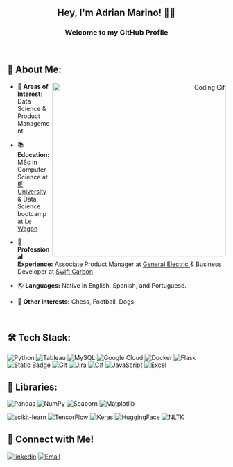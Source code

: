 <h2 align="center">Hey, I'm Adrian Marino! 👋🏻 </h1>
<h3 align="center">Welcome to my GitHub Profile</h3>

<br>

## 🚀 About Me:
<div style="text-align: right; margin-top: down;">
    <img align="right" alt="Coding Gif" width="400" src="https://media.tenor.com/ODlGpXglZL0AAAAd/bartsimpson.gif">
</div>

- 🧐 **Areas of Interest**: Data Science & Product Management

- 📚 **Education:** MSc in Computer Science at [IE University](https://www.linkedin.com/school/iescitech/) & Data Science bootcamp at [Le Wagon](https://www.linkedin.com/school/le-wagon/)

- 💼 **Professional Experience:** Associate Product Manager at [General Electric ](https://www.gehealthcare.com/) & Business Developer at [Swift Carbon ](https://swiftbicycles.com/)

- 🌎 **Languages:** Native in English, Spanish, and Portuguese.

- 🧠 **Other Interests:** Chess, Football, Dogs

<br>

<h2 align="left">🛠️ Tech Stack:</h2>
<p align="left"> 

![Python](https://img.shields.io/badge/Python-3776AB?style=for-the-badge&logo=python&logoColor=white)
![Tableau](https://img.shields.io/badge/Tableau-E97627?style=for-the-badge&logo=Tableau&logoColor=white)
![MySQL](https://img.shields.io/badge/MySQL-4479A1?style=for-the-badge&logo=mysql&logoColor=white)
![Google Cloud](https://img.shields.io/badge/Google_Cloud-4285F4?style=for-the-badge&logo=googlecloud&logoColor=white)
![Docker](https://img.shields.io/badge/Docker-2496ED?style=for-the-badge&logo=docker&logoColor=white)
![Flask](https://img.shields.io/badge/Flask-000000?style=for-the-badge&logo=flask&logoColor=white)
![Static Badge](https://img.shields.io/badge/FastAPI-009688?style=for-the-badge&logo=fastapi&logoColor=white)
![Git](https://img.shields.io/badge/Git-F05032?style=for-the-badge&logo=git&logoColor=white)
![Jira](https://img.shields.io/badge/Jira-%230052CC?style=for-the-badge&logo=jira)
![C#](https://img.shields.io/badge/C%23-239120?style=for-the-badge&logo=csharp&logoColor=white)
![JavaScript](https://img.shields.io/badge/JavaScript-F7DF1E?style=for-the-badge&logo=javascript&logoColor=black)
![Excel](https://img.shields.io/badge/Excel-217346?style=for-the-badge&logo=microsoftexcel&logoColor=white)


<h2 align="left">📖 Libraries:</h2>
<p align="left"> 

![Pandas](https://img.shields.io/badge/Pandas-150458?style=for-the-badge&logo=pandas&logoColor=white)
![NumPy](https://img.shields.io/badge/NumPy-013243?style=for-the-badge&logo=numpy&logoColor=white)
![Seaborn](https://img.shields.io/badge/Seaborn-3776AB?style=for-the-badge&logo=seaborn&logoColor=white)
![Matplotlib](https://img.shields.io/badge/matplotlib-%23135278?style=for-the-badge&logo=data%3Aimage%2Fpng%3Bbase64%2CiVBORw0KGgoAAAANSUhEUgAAASwAAAEsBAMAAACLU5NGAAAAMFBMVEUAAAAPVHsPVHwPVH1cVkRjiaSboaG7vsLa3N3%2F%2F%2F%2Bu%2FLrk%2FYb%2B3m%2F%2Bq2%2FJkE8ODQsJcqpxAAAABHRSTlMASJf8RxEYCAAAHDpJREFUeNrEWc1y20YaJOkXsKwX8IovkESl7O55t2pX5dLyoJKSnHRwLIAnHbwBwJMP2cXPyYe1yOEpL5HaC6uSl%2FCVygO4SF0gS6lUhAAgh42ZHmIoipL7YKskEmx1N%2Fr7BmpsAFtbOzvt3RJf7OxsbTU%2BPbYKQoAk90mpbe0obA53K%2FhkzJ5Bp6OjY8fxHM97dXS0IPfFnxqPD0lq79iPhyUGvdn%2Fsf%2Fq8BMRa7VnnL6KhwuIBF%2FH3x0%2BPrFme2ZdIFlALSA6mhF72ngkPNstcDwXCrSSoQrxqnzh4wg2k%2BoYHKomErHHEqyUag%2F2KSYyosNHEaxk9RU%2BltQi%2FPfheZUG7kEVUssEcfjARjbbkMpOC%2FjuQXk1C6ncIWAxEQgLwR6IV2tu4N3Vyn9W8HreeACUWuWCrKNW%2FsOXD8Or0OrP%2BfXXU6sI2EPwalLYCaI3fGxeC1brmljy2nTum23Jan0TC16b7Ylm25gr4epqPS6v7d3dL5nUt9kVqWXD65xXY0N4ljcD%2F%2BJZlqZEy4qXG5uPLUNfhZ0snY4zu4k8IDd0OxY3YY%2F8y%2F41Ho87iV0t7vvN3I553LvalTvZ3yfjHJddUsuO%2Fkbilcf9a22BKqUqae0rbG20sIB93rgnWnQTfpulk%2FEMv%2Fx6dxOL2N87Xk097uIkl0ri%2Fc0aJuYvvHe8trVgiU52MAat67XUGvbvaWNu4V80VpMxcHG1llp5vO5lY2GheguWsQLSdSJf4F42bquNJVRWZXGtZWL%2B2nvY2FK7QZxIVqDVW8%2FEe9nYVi08y1RW6FMRx4HveY7jR3G8IrnDdUv1iXoXvlFYoU9F7Jx6vhvEURD7vu84TiSZPcTd2FTvwv%2BgGYBfbiLPcwPVxDjXLbAz%2B3691G8rRdpHi1bw%2FqMfmyIf%2B6e%2BjZg4XEeuXKxvqtVwy6QuptOPyyIvQs%2Bm2Pk6cql5P0mZ1XQ6vkiXF4TwnWC46dS3yrwjWBMmJfuUD2QgltSm%2Fu4l0a6eKfoc9%2BkEfbq8tyKvtmJfs1xWsXqVdr%2BlVKFPa1t%2B4Ll1XX9XudrVcniTsoFzXH5ja%2FlaI78nuWxiJRULJ7qBKK5960yMnGRTcrX3KmJ1bg2ssJ9an0HEp8lyuf6myGUVC5F4mxIrZRG0j%2BrBcl6hJpctWeHimtkBs0L2P7KJpuAv4%2BVSuizJknKd3TIr8yIoajK0ZBSFQ7G6XNvFbSjXgLe3ijp6rWaULTMvY%2B5FkKfLOhkxDXt4HCOyCbGi%2FdS%2BnQ5ck1hJ%2FoNVJ%2BN2UfCQ683vxIoXQft22u8axCqrfkW5ymkIufopgjVmWvur7vJej8WaT8bGCngyWx0gV%2BeAWVGf2nd54SS6WHKR%2BKxhR1vuWWIu%2B7uUWfHBmiPPvDRb5zTP0RG17YD3IfQULOpT%2B4EschWWi7DJjrC1g%2FycLjqCxOI%2BZRMjjheLhY6ob4dEf%2BcgAytCWqPWyUeNqVMVC19yR3Dgv%2BRQnh2whdynrFaWpZIqtVf11PZSumgJPG5hGXoSi%2FqUn0EM0p86Gi8vUR%2BeI%2FQ2D033cIdOY9ynbOK730Y6L%2BFoYsmOeGoPPMmFwQhQn7KJb1%2BMRqNOqnw76rFYHHr2sGeqPI9OPrwIslpnH0bM6xRiAYN6F1v0d4Gw%2FKcnByNAfcrZ6hSsch%2BvOPUuHRmf13r41%2BqL5QUcDEamdb3MRJGOZryyaz0X4VDD%2F2pdRGlV5QoTDEbCxdUyE89vRzP8mP2zyvZriFWtrhoPUVqAKxwMRgPSZWr98NtowauryBUOCa9rXNxGaQFRmGAwAkpxiSjyHe%2FUd90A3M5ejCQuq7EXbjAknMNFo4cE8Y%2F6jugEkXPqR3Hx2C0OPM8PYpl4oFN9tPPvqtt2F1vGv5GHfiIHoxGXx0FcNTH2HT9B4mXsES%2FhU7RoAFk9FK5w5WA0YDq93KfIR15OrF8mHvFKKtlK7uJi2%2BRh2Cu7zxz6i%2BkEfVqNfOS4ZeKBy2s09MC1uGi9D4W72EE6B8xK9ikVhPDniYeNPWxLkMvu4hN0KdDvLfauH251AydYBHlp7nzQaCXYs4p%2FrI3K8xBw5KW4I6ZzyVJjb4ls9FOV1s831dXSwwstc7GpzEPszbiWOhin6FODiUXiFV5ZF2LhtfbtpoWdBghlTHFiBCv0KdSqLltVXj9eyT0LLtAzuOer1oOL%2BYrQgxUeVJICb8vEL%2FI1rxGBC3KMjeFS9lL9zSJAR4AVHlQyrZMZow8y8BBL8iOYKqJpqnhfI5hN8DBCOVizidlcpg8IvELGt45rrgcOsQjkYAQr7Kes1iAdVXllXYiFm4kq4rOV6iHUvx5kYEWLoEi0xM%2F9qwS%2B6lywUkXo9UCl58rBWA1WtU8HiZp48JKBD7VHEFwRtu2BMxzK0NORMcXL1eOFtFE2vEtXt4XrCdUDpdKddQSfrzODiZkypm9ILGN1nSNcNdFyNZZJORgvxjo6CX59SjwCL7Q09S3homhRVnB3i8z0oJLUendb3bVSlxqUosvh4tbSNUcXirPfmdY%2B%2FRrKsnW5HyYQC3AN4XpqbS3XtHt5GIzVPoWJnPj%2F54F3%2BM7j73Bzbe%2F2DJsWyzXoGbbB9zdkYkdbaaKeMPRUj8P1uZZ45jA0FFmIwVjtU5oJqR54h6QxDiCZeexaFg%2FxcB2hR58iWzhQY6WR7%2BT08ub81Lhr1T83DrvGE2MqTeTEy4YfoKXIRdq5aso0NF2m209MJ8ZM%2F5A3L7QdXnQHJrlcQ6FS4ilanAURyMHIfSoSU%2BJ%2Fvp53CyjUfIhQMt%2Fe43SbxCo7kUN%2F2ZVqceI73bJa6M6miuBCbfIJ0aS5LEV0BPpUSWP%2FD9au37lt5IxO8pfkX0hu7mZSXeOzZV80KG5kR25YJCeCbFjEEoGKjQNwKzUyAVQqYquAi%2BtVXJqUlCqXJq9RZ0ksbknZvpib%2FYHlR%2FAB3DMuOxrZhEHy4e3b933fYrFerjn8yoh9h7hI8%2FWKH9UpIWKmYsREMGWUbJUFn9p3usVFmifFo6Wgv6aBCYzop0kIilcOr8kCavBrUPOo%2BBd3GbQjGqKDT%2BCnmi0qL0jwxMnRVnGhz6PHH4sHtTpQ8hVlP52nsVrsdtQfmkqkLPiIMKCEt%2Fg8enzrHuEiwRNdrd0SLNHuD4dxOIz77TbLRrwseH9L4Ajqh%2BLvUPFifCXu132Av%2BER01tjmayY29KKJ8FHbItgj1Dzdij%2BHrKa0XJMuIDumJnASBM3XrjWyxFNIQnKs2pEnzDIbf5QOxBP%2Fzsej%2F8jFqWkppR3UWC8tX6aMkq2SPBEFnh0JdLRaijiQBz8ZbyJq12GmAjbgTYRJDsVtsT3OoYsDLSIFIciDkTvelzgYuWEgujqfTKoyE%2BTkMqLdyvBR2x7ahngUKwbiCkfm3a5whVtZvUvuOlB8tOUlaaQlOAhg%2FddmqehiOXFC6l4i2vOzCAC6lVgnFIiaNiiZOudEjx41RGKq6LMsP6AiidcnGkc4M6nS5qMmHLLFin%2BnRQ8vC%2FBOiPEoVj4wz4qvoSL3kx0qcBIJsHtV1Ky9aMS%2FMhZG6YQ9yQs4w8dVPwaLk%2FiijP0%2FMGylAjaTkw5OTyiwPrHR4co%2FIGBx4%2FLuEKsGYPsRJQnKlNWKi9mDwIyuy0W0ccEtdofEj7exNXJkC6%2FtVuaqEzCUnkh2JHOs5ziQoeozphP5EAEvoCuo%2FCElwrrlFGypR0%2BbTO3fWJe8Z2BJTNmHIhOvtLvKTBqP7VEeOTwjzNsPmoe8mbyBxiIpXZ96YlNiwgCHRgpEUxCUrwWfDz0EdZoK3%2BUQ2D%2B0LrehPV2PN7E1c4iHRjJT1NG5YV2eH9bPkqtg8ZVaVtijI1wUZ7jZzSrxDVbpHjBssic5azWAzQuSmswIlK7LHD55SgSqcBIhXXCSPHK4X2tJLe4jrDKgLRGdwPC0m0m%2Flp%2B7NWnitFjRSd67wrBR7bLXIaaYGpT5aYnMBCV1ggXfV3MTpZUWJtOFIXg06CmCo5Qbein5KboD9hmYoeIV5ytKkYp8ZRpqgvBR4xOdNRgDPy0yk2P0R%2FKuGhQx2zwyfqpYssW1IKlAYEAzcMB9FNMAnvXIC1qVxrXKLQSGwmbCBpYx98awUcMXYmOwAFMBGUSiPkDNsL1YC28xqy1a%2F00Zbag9jqUlPpuzQeQCFblpt4mklvA5dOVnnDrp5otYQRPfRdjygAHMD%2BF2IO2hXzdZ2sCLkTPNVsJV4L%2FkHbqs08EGmP0wdiTcFA84FqsCaMIjEKxZRQv2LrQO86oGGP0wdgzWiIs5ItOH4rCT5NQKV4JviTittMhIrB5gAXZFrZyYZuGvU%2FGT1NmyguvU0pKY6dDJAgLMnk0%2BUtAdb2OKxpx46eKLaEEn%2FpbyUk7QB9k8xLWBvhTctOadqn5mltnCrxdnQhKtlKuHD52PMrfcdh8YmA5TP4SYVFhq%2Bh6vtSPKkZ9%2F%2FlSCX7DqpyZTBoCLIzUA4QFrYQr7SuPuFpEQdD7RQo%2BxvXV2w8kHYjVAAtjD0rL4uLM0CUD4%2B10njK1HNDr%2BC6fGm4eCKtguUJiHUzCdagKbC5F5EnBR25DcIlNw3KFxLc1bFGhFivReymTip%2FdBZkrcYldYvvuj5jXeIgCD5RxpS0uYQ2ZTLbE9yxzTvg5Yf2pASw7BAhXrEQ%2F88PTX%2F69GPoWjcfcPkVZBsJy1j0Iq4yrnbWWk5922OBb7z6LDJZnQlg44OqsAVvbIzU1whWEWSQmP92F3o88MMM98sTPrYeWDFev9pvAAiCbuCQtqffpzYLx2YJJFHrnli%2BfDD5YMhrA2pyBSDmgcB1QuE74dD7iut9iRdWT%2Ft4%2F7mjkbY%2FVMcxCuGChQWC7kLhSb1c81z6WtATf6%2B%2FtPdlbUH0Kru5IT2Uq72TLbRgzsX%2B6FAMh1XSo%2Bu%2FJnvyxsNxsDbewRclpgzYTbSE8niWy%2FyRP%2BueQg6vXOEbkZiv5bLYuDS5PiPfPFFWHewVbvKm2HJ1IzW0YV0IILfXDwyeHh331w%2Bum3n8NrK%2BCII6DoK9%2BxfGwzy8uxm%2FfXkipm79cvqVX%2BtdE%2FqJX%2BgSje9m%2BWG9iaD76qPjo1Rf5pVfqhGEJhNTWlxrW0Bzpa1iX4%2Bvry4vr6%2BnFxfXbqfxW%2B0oelv92I0%2BgV%2BrX%2BPL2nsDGh6WPplc%2BvVqHNVzB%2Bq6BtsAfLq88g2ORDVXzh6YxGwObdOJv1JbGxB%2B3BJe49kHR1SPRCauBy6%2FD0p33TZDJIfhQcJMWJg4y3Lj%2F1oStDUxt%2BS09Ie4P%2Bbwn7qoShKiJQXw2WzdrnddWEHyJindGnJ%2FoZAbXFDqDj9vlM1dMJEz3A3MhLeHxPjtZeJnncUSR9YEtJyxMbNwZxC1hMqj2hO9nJx89dsy9nbTjgpWEDdJAsUXiJCiWraHyVG14%2FMgLE3El%2BliuumC1m%2BTypc4TWlCljcKetrhKQAePep2st5zxzOEHOCaGTWBdbwhqtIHqpdCbNbW6vYcqGxQ7IKX%2FR4nhVZevVlCli008%2FvSVeJgoJF7%2Bwwf18O4bETr6LMnc2nJX1SSo1dUTqm7%2B9V0WK7Z4%2FvKDXk3iLRx9FmWOYPSriv1bJah7a4LqrFD93M1bnGXq6bdEwnqfSbu%2FnYqHQM5218dif%2BuMDYW8YZlz4upfQt%2FdGfmjRf7qLjsKe7s3bzgDcgCWc2qEVc5vkaDuBZW3tEbez3n%2BSuyYuzvx3xf5GW8HSvQT726bcnAiCWHVzAaSoHy82kSjEjzP868XdhXN8cezM82Sd3MzFR3oIreP4Wwg3omakkOBNkahQiW50sJKA0PyozwX%2Bi%2FL6WTdvNKGk5QwpUuCqp2THYl5nithWbKywdO86xUP3dxMvPe%2FcUoXJsBfcONQwDG1QKEywqLdBrp57jHz0M108kZ0QPEOH3PMy4%2BUoLbfXX6mUeWtxdqlenne7XU03VzSNZuTkprdLvjzBsePXbHhnwUqzqhHUjUAeuYKxc10MhE71GUOk4%2Fw5krFMoi%2BY%2BQ8N6heif21S08UrB8eZkb0ki4bg1AC0KtDvBUFsLakcYTqqUL1YJ2LkbQtHRSN6CVds4VrrQ%2F5GMKCZB7rp6iM6huJSXbhvLS%2B8uRjnqvoo1trV9KlYpAB0eQ2Z%2BmmsPse9zOFSntDWHre8PSjZOvlXYGRK7pkDPoNN4Uhs0kY2iehuq9R7Yl9Isu6aX5mcwdxI%2BnSMYjeSwPbCUvf2f%2FCeTkhofpKo1LZTImsrNdVsOYW5FLRJWOQ6sNmCw5srAYU6BCJ5sp4A5FlbSvv5nx14kTRNeNp4%2BUZuEbXrx07Ii%2BEFXToRPoXFRSt6NWSVJURuhUf42KW0tIfQAFjs%2Fc0L4JORNdduOnrXEcfK3pFF8Ugx0Xj0h%2BKPgifNE%2FjrchmRmHpC5K5VJaEFWYkekmXjkHNFkpVLEuv%2FaiEr4TVL4nkxSJXTQZFEr3yLhmDXIrPqtfDos0nrJZ476nKZrRyh%2FoqyU0VWz9Y4vVjEbdTikHQFa5FeDgLkYS1qjz%2B%2BMpe%2F%2FfrJ5w%2Bys8pKNpninU3LjKINO4liyU%2FdS%2FCHM1bC7vAc53TgXLT3AbF9WeKN%2BugX7vAk%2FwURYj8CVvVRKy4bnLTbhEU7dZrU6kuNRoZgnAvh0U%2FRYcgcQ0K9aSBGZ%2Fkpuf5ax0USfRK8tq8Gi0epmwepITLCtO1qz7YcNNuERRJ9JquqdhvstQajQvja8JAfjokkpuaxteubbXOf8ZZg4XpaFwpwupU6fQoXI2E%2FPUGrKRzwgu6qJx1LeOnh9tgYZl7iRpd9AFbSwLPpLzE%2Bpad4kbTpVOJz3%2FooZQIogxxEw5KHdIDgqXp8tiafRx%2FKjZpoHLW36Z4SgLRIVDzaLEkqsTgOjZuSkHxKDSit3R5O9BjBBT9wTqEw%2BLg8aPSvsLWTbs2KKZHoU1vjLpsDIoyh%2BLJHyi1wZPBcHD7klFfT1Bqrl6b6JMeDMnpNV02Bvlbe4HSmqqhWPP%2BDpBlxe1rN30t2dKw4gNGTm%2Fpmoqdz3u0DXMI18ptH3YgF3nRXn6IzTbWtLOsiowmBhHjrgcBaSi6xEWHIuxgfqYMQsGa90sRkE80XSYGbbtYHIg4FKvpDmuZHC2k3rtnZ3n35UYa49GWKVPxmDmkRQOx7iH0ThXfSBbZlmpUKdKyTKLrJ0GwnI%2Fk0lBEP8CPwE0wKMWXkqfoQ6InunQMcj%2FA3Phx73IzbvpaGQTA0qK3g5FikPtxb4qK7ofjgaxSnXambT6jRqKfGmwz7vBHiog0FCEY47FKspSbaqpsUATRS0gmOhYxyL2VAIYf7HU6BmRRpX%2Bubd4ERRT9VAmMyln3xgukebe4kg5eHpXUeffcBkUQ%2FeSmSCXmn7FNBWoeHYUSA0Rrc1MqyUD0CpWNQe5NPXBDCPcWKNTITVVMtLBQ9ASLylnHFijo8%2FQe1LxRHLqpwnQmf5%2B%2FNJUiOr1Ul41BWzeMabS9DtEFbqqbrhRB9JosRZcpZx3b6zg2IwqALL%2FWTVUvat96hU6emtkbS9cVZ%2B7NiMhQUd9Ilt2hF9zUKOvcBEUU%2FdRaPdVB7q2b0FCRY9oxJKyyLdvOVfRB0d9Yq6c6qGajq8%2FfFixmJulDWAWiLlWKKHqiy8agCIkgxTs3USOyakwi5cYeTC96FWw9W5b3QPTeuzdRoy3nto%2FFiErGGjft6ujDQPJtKXqiy8QgE6bRTJtt0Ef%2FCUFpgvJcx0P9Rwu%2B7YBJ0RNdNgZFrEJazbYzhF3iqaSWqHTr7UPAsk5PdE3ETvV2hs02f7QQOxsTlLqdKYlB9Il9K3oajKob%2B3WbP7rFRaokyjFkDx5Zquw8ZUlY1umJLhqNla7l3lh0xJAskhdNUFKozstBMT0gpye6KAbVbyxKYRFohV1TK3F5Wu0m3zo3QRFPM6InuqYUg7L%2FFXctyU0DQTTFDcINyAmomgonYBHYeCEc2KciGzYsqGjkA8SW9hCPD0A2XIe1b5CwCZ9d0Gg8frJb44565KQ3UIUrvHrvqac1TvXDGlbR0lqCCxeUqO9%2FyIcw3oCuW3sGkfYgWvG7USYt0U1%2FrLp8Rdf1b3xET0in9%2BPgDa5U6YpffiGyRgOjuPwFZVUw%2FR0yj%2FDzsLNriZ08kBHtgdnxS9ZH0zJZ7tqWNZYt9%2Be91z8ryUzv3EWuVP0ScNGybVJmOi5rWK7FXztkg9Jh1mS8AV1LnEF02Ta%2FXt4xFY5pnI3yagiEhP47RWP%2Fgc70a3fd0OZllBItcm8to9PPb1eALFvuy7tZNi4D443FhclrcEI15FXE2vtwmcH96%2FQTGsT14IRGOnrTY6U53oOgoSQkIFjT%2Bjf4717XNaj%2BelK0f9C0bHkevIGGkkiFXVWk7yw0h%2B40D30Mnf4GR1AZ0JBVEd5iwM1yJlz1293KW7eIHG1oKInr4IsPZcLtjafr%2FiM0lISbsMUna3nTLxtru9xB5VbxS6JgFlzxyVrO9OjyMDyiYEKl2oNz0gVfvIj15rVbTPU%2FcXwqJYkZ4l3Pi%2Bg6%2FbJxMrpl1yRmiJluQBYyniLZwoKZJbqDm2kEEVZwfSRbWCVW0eUDPOoIK0ngFzKedrJV8h8ZYavSsnnwvBTEoy3w%2FW%2BciGaErUqYtkjTYkyPOQtvVlEiTie%2B0%2BPehjU8Whcly7%2BHRrE1GzdM%2F%2BvPhDQtzvSULDyNYm%2FNRwuMN5WzmKBCLtZx015iEVdvZ%2BbekfW3Y6wjQjDpD44RcTrxnd59F4sQTNK0mMhQ0qRzOVv%2Bts6ZfvCva2QoAlZpZbmUrfm42el%2F3pVMwCoXR4vyVzWSCQJxtPWvDdp7ka5xtAjvpWWmE4mIQFWb3n0h1TW8F1HHtEw26S7iVtTxZwylfNQxDYbmcfFs4bYC9dUdO0wwNBOjTdvEpBtbhgyRQEljtFl3BSvN2%2F%2F77qHjvLNoRHu4Mv1gEc1sHEAlSbRHoD0tXBLxIppgpxMktCP%2BP%2Fxs5Q9ha2bh90dWTdfHnSeNHpUMW%2FhMoK46kAW6jhc7q0h1GYaFO65wJR3IwsmIl42gw%2FIyJKLBP4bqG3Mahk7GcJMAIbpoY6vQqV4wZZLqNOxeFV1oEmGLZVmeb7JVZJkOdwV0UhFZ1ZgK1zOUpZnWub1IyrXWoxGGj91%2Bf3kgKrieqwpSriuObHLoBqZ%2B%2Fb5uEh8WpCSDDa1LQXOA64O9vvssv9XfRX73rt%2BWsS%2B2EqUO5PUs%2BDQK3hN7krBNxn5EvIqR0Mu4SUIPIprqKRS1rKaMzVGiH7bOIiV0Mja7RB%2FeuoyV0DXVjWYfL%2BKVEjfSbXut5YkXca6EZyG1F2wfzZZJejCWt5e%2FUI1n66wXY3l7%2Bccx1vJf%2BjHWyl7AFSfihYruWNu43i%2BqihOxZ1T2caxxxbF10ddDiHpmccWxtQdUFpf3l%2BTarUbVW2vYxvWqlIpozvaDyuE6LmUimmRfqJzv1VjC1jTZh6%2FQJ6zxu3vrQvXdGQguIiQr4jzZM6qqnlshP3QR8VJV9eJgz1XjOs4fytYseRRUKyHVafkQtsy52r%2BAIKwV2LykoB6JKhBW1TDfJeJsqB6RqhVhDtjx%2B6JdxOIicaAejSoAc8hOdbHJVqHPE%2FU0oACshjYcppnORll2PrTSPSEoW4dHKlhHhwdPWIdHa85Usob0tJg8tMMjC84j6gPSf9gW6gsoieo4AAAAAElFTkSuQmCC)

![scikit-learn](https://img.shields.io/badge/scikit_learn-F7931E?style=for-the-badge&logo=scikit-learn&logoColor=white)
![TensorFlow](https://img.shields.io/badge/TensorFlow-FF6F00?style=for-the-badge&logo=tensorflow&logoColor=white)
![Keras](https://img.shields.io/badge/Keras-FF0000?style=for-the-badge&logo=keras&logoColor=white)
![HuggingFace](https://img.shields.io/badge/HuggingFace-FFD21E?style=for-the-badge&logo=huggingface&logoColor=black)
![NLTK](https://img.shields.io/badge/NLTK-154f5a?style=for-the-badge&logo=python&logoColor=white)



<h2 align="left"> 🔗 Connect with Me!</h2>
<p align="left">

<a href="https://linkedin.com/in/adrian-marino" target="_blank"><img align="center" src="https://img.shields.io/badge/LinkedIn-0077B5?style=for-the-badge&logo=linkedin&logoColor=white" alt="linkedin" /></a>
<a href="mailto:adrianmarino@alumni.ie.edu?subject=Hello%20from%20your%20GitHub%20profile" target="_blank"><img align="center" src="https://img.shields.io/badge/Email-D14836?style=for-the-badge&logo=gmail&logoColor=white" alt="Email" /></a>

